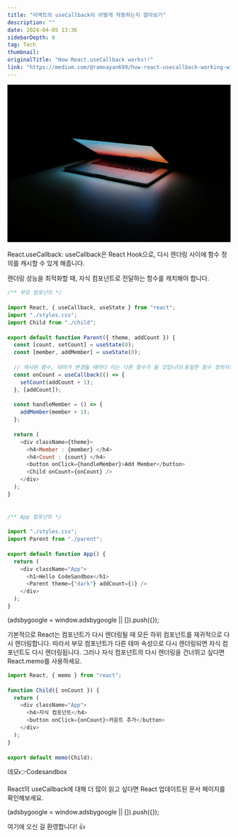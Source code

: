 ```yaml
---
title: "리액트의 useCallback이 어떻게 작동하는지 알아보기"
description: ""
date: 2024-04-05 13:36
sidebarDepth: 0
tag: Tech
thumbnail: 
originalTitle: "How React.useCallback works!!"
link: "https://medium.com/@ramnayan699/how-react-usecallback-working-with-react-memo-f9d8129ed8f7"
---
```



![HowReactuseCallbackworks_0](./img/HowReactuseCallbackworks_0.png)

React.useCallback: useCallback은 React Hook으로, 다시 렌더링 사이에 함수 정의를 캐시할 수 있게 해줍니다.

렌더링 성능을 최적화할 때, 자식 컴포넌트로 전달하는 함수를 캐치해야 합니다.

```js
/** 부모 컴포넌트 */

import React, { useCallback, useState } from "react";
import "./styles.css";
import Child from "./child";

export default function Parent({ theme, addCount }) {
  const [count, setCount] = useState(0);
  const [member, addMember] = useState(0);

  // 캐시된 함수, 테마가 변경될 때마다 이는 다른 함수가 될 것입니다(동일한 함수 정의지만 다른 id/주소)
  const onCount = useCallback(() => {
    setCount(addCount + 1);
  }, [addCount]);

  const handleMember = () => {
    addMember(member + 1);
  };

  return (
    <div className={theme}>
      <h4>Member : {member} </h4>
      <h4>Count : {count} </h4>
      <button onClick={handleMember}>Add Member</button>
      <Child onCount={onCount} />
    </div>
  );
}


/** App 컴포넌트 */

import "./styles.css";
import Parent from "./parent";

export default function App() {
  return (
    <div className="App">
      <h1>Hello CodeSandbox</h1>
      <Parent theme={"dark"} addCount={1} />
    </div>
  );
}
```

<!-- ui-log 수평형 -->
<ins class="adsbygoogle"
  style="display:block"
  data-ad-client="ca-pub-4877378276818686"
  data-ad-slot="9743150776"
  data-ad-format="auto"
  data-full-width-responsive="true"></ins>
<component is="script">
(adsbygoogle = window.adsbygoogle || []).push({});
</component>

기본적으로 React는 컴포넌트가 다시 렌더링될 때 모든 하위 컴포넌트를 재귀적으로 다시 렌더링합니다. 따라서 부모 컴포넌트가 다른 테마 속성으로 다시 렌더링되면 자식 컴포넌트도 다시 렌더링됩니다. 그러나 자식 컴포넌트의 다시 렌더링을 건너뛰고 싶다면 React.memo를 사용하세요.

```js
import React, { memo } from "react";

function Child({ onCount }) {
  return (
    <div className="App">
      <h4>자식 컴포넌트</h4>
      <button onClick={onCount}>카운트 추가</button>
    </div>
  );
}

export default memo(Child);
```

데모👉Codesandbox

React의 useCallback에 대해 더 많이 읽고 싶다면 React 업데이트된 문서 페이지를 확인해보세요.

<!-- ui-log 수평형 -->
<ins class="adsbygoogle"
  style="display:block"
  data-ad-client="ca-pub-4877378276818686"
  data-ad-slot="9743150776"
  data-ad-format="auto"
  data-full-width-responsive="true"></ins>
<component is="script">
(adsbygoogle = window.adsbygoogle || []).push({});
</component>

여기에 오신 걸 환영합니다! 👍